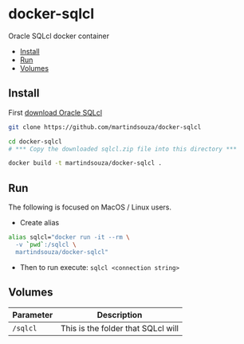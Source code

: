 # docker-sqlcl

Oracle SQLcl docker container

<!-- TOC depthFrom:2 -->

- [Install](#install)
- [Run](#run)
- [Volumes](#volumes)

<!-- /TOC -->

## Install

First [download Oracle SQLcl](http://www.oracle.com/technetwork/developer-tools/sqlcl/downloads/index.html)

```bash
git clone https://github.com/martindsouza/docker-sqlcl

cd docker-sqlcl
# *** Copy the downloaded sqlcl.zip file into this directory ***

docker build -t martindsouza/docker-sqlcl .
```

## Run

The following is focused on MacOS / Linux users.

- Create alias

```bash
alias sqlcl="docker run -it --rm \
  -v `pwd`:/sqlcl \
  martindsouza/docker-sqlcl"
```

- Then to run execute: `sqlcl <connection string>`

## Volumes

Parameter | Description
---------|----------
`/sqlcl` | This is the folder that SQLcl will 